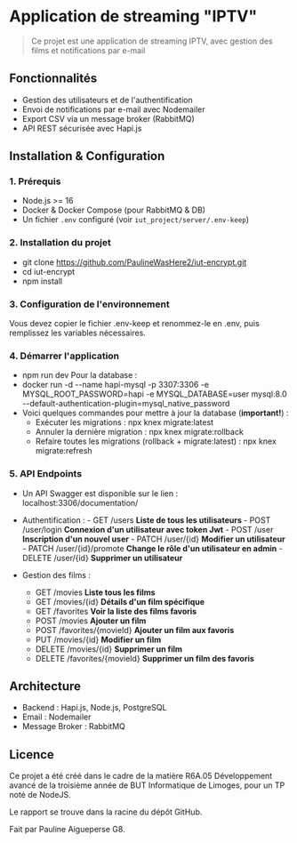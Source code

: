 # Application de streaming "IPTV"

> Ce projet est une application de streaming IPTV, avec gestion des films et notifications par e-mail

## Fonctionnalités
  - Gestion des utilisateurs et de l'authentification  
  - Envoi de notifications par e-mail avec Nodemailer  
  - Export CSV via un message broker (RabbitMQ)  
  - API REST sécurisée avec Hapi.js  

## Installation & Configuration

### 1. Prérequis
- Node.js >= 16
- Docker & Docker Compose (pour RabbitMQ & DB)
- Un fichier `.env` configuré (voir `iut_project/server/.env-keep`)

### 2. Installation du projet
  - git clone https://github.com/PaulineWasHere2/iut-encrypt.git
  - cd iut-encrypt
  - npm install

### 3. Configuration de l'environnement
Vous devez copier le fichier .env-keep et renommez-le en .env, puis remplissez les variables nécessaires.

### 4. Démarrer l'application
  - npm run dev
Pour la database :
  - docker run -d --name hapi-mysql -p 3307:3306 -e MYSQL_ROOT_PASSWORD=hapi -e MYSQL_DATABASE=user mysql:8.0 --default-authentication-plugin=mysql_native_password
  - Voici quelques commandes pour mettre à jour la database (**important!**) :
    - Exécuter les migrations :
        npx knex migrate:latest
    - Annuler la dernière migration :
        npx knex migrate:rollback
    - Refaire toutes les migrations (rollback + migrate:latest) :
        npx knex migrate:refresh

### 5. API Endpoints
  - Un API Swagger est disponible sur le lien : localhost:3306/documentation/
  -  Authentification :
    - GET /users **Liste de tous les utilisateurs**
    - POST	/user/login	**Connexion d'un utilisateur avec token Jwt**
    - POST	/user	**Inscription d'un nouvel user**
    - PATCH /user/{id} **Modifier un utilisateur**
    - PATCH /user/{id}/promote **Change le rôle d'un utilisateur en admin**
    - DELETE /user/{id} **Supprimer un utilisateur**
  
  - Gestion des films :
    - GET	/movies	**Liste tous les films**
    - GET	/movies/{id}	**Détails d'un film spécifique**
    - GET /favorites **Voir la liste des films favoris**
    - POST /movies	**Ajouter un film**
    - POST /favorites/{movieId} **Ajouter un film aux favoris**
    - PUT /movies/{id} **Modifier un film**
    - DELETE /movies/{id} **Supprimer un film**
    - DELETE /favorites/{movieId} **Supprimer un film des favoris**

## Architecture
-  Backend : Hapi.js, Node.js, PostgreSQL
- Email : Nodemailer
- Message Broker : RabbitMQ

## Licence

Ce projet a été créé dans le cadre de la matière R6A.05 Développement avancé de la troisième année de BUT Informatique de Limoges, pour un TP noté de NodeJS.

Le rapport se trouve dans la racine du dépôt GitHub.

Fait par Pauline Aigueperse G8.



